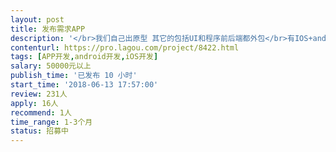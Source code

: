 ```yaml
---                
layout: post       
title: 发布需求APP           
description: '</br>我们自己出原型 其它的包括UI和程序前后端都外包</br>有IOS+android和一个PC管理后台 </br>类似于闲鱼 但是发布需求是要支付金额 转发需求可以获得现金加入用户余额；然后有优惠券（可以用来发布的时候抵扣）、积分（也是发布抵扣）、签到送现金（加入余额）、余额（可以提现到支付宝和微信）、即时聊天IM大概这些功能</br>'     
contenturl: https://pro.lagou.com/project/8422.html      
tags: [APP开发,android开发,iOS开发]            
salary: 50000元以上          
publish_time: '已发布 10 小时'         
start_time: '2018-06-13 17:57:00'           
review: 231人                   
apply: 16人                   
recommend: 1人                   
time_range: 1-3个月              
status: 招募中                  
---                 
```

